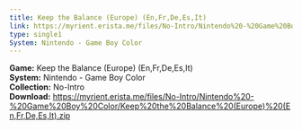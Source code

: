 ```yaml
---
title: Keep the Balance (Europe) (En,Fr,De,Es,It)
link: https://myrient.erista.me/files/No-Intro/Nintendo%20-%20Game%20Boy%20Color/Keep%20the%20Balance%20(Europe)%20(En,Fr,De,Es,It).zip
type: single1
System: Nintendo - Game Boy Color
---
```

<b>Game:</b> Keep the Balance (Europe) (En,Fr,De,Es,It)<br>
<b>System:</b> Nintendo - Game Boy Color<br>
<b>Collection:</b> No-Intro<br>
<b>Download:</b> https://myrient.erista.me/files/No-Intro/Nintendo%20-%20Game%20Boy%20Color/Keep%20the%20Balance%20(Europe)%20(En,Fr,De,Es,It).zip
